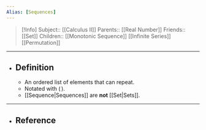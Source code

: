 ```yaml
---
Alias: [Sequences]
---
```

> [!Info]
> Subject:: [[Calculus II]]
> Parents:: [[Real Number]]
> Friends:: [[Set]]
> Children:: [[Monotonic Sequence]] [[Infinite Series]] [[Permutation]]
---
- ## Definition
	- An ordered list of elements that can repeat.
	- Notated with $(\,)$.
	- [[Sequence|Sequences]] are **not** [[Set|Sets]].
---
- ## Reference
